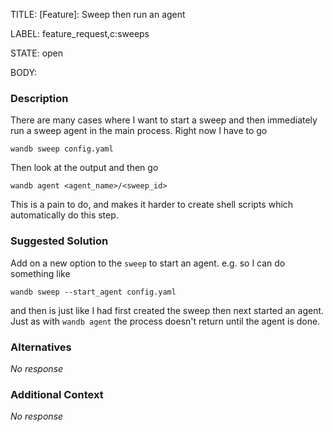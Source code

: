 TITLE:
[Feature]: Sweep then run an agent

LABEL:
feature_request,c:sweeps

STATE:
open

BODY:
### Description

There are many cases where I want to start a sweep and then immediately run a sweep agent in the main process.  Right now I have to go
```
wandb sweep config.yaml
```
Then look at the output and then go
```
wandb agent <agent_name>/<sweep_id>
```

This is a pain to do, and makes it harder to create shell scripts which automatically do this step.

### Suggested Solution

Add on a new option to the `sweep` to start an agent.  e.g. so I can do something like
```
wandb sweep --start_agent config.yaml
```
and then is just like I had first created the sweep then next started an agent.  Just as with `wandb agent` the process doesn't return until the agent is done.

### Alternatives

_No response_

### Additional Context

_No response_

